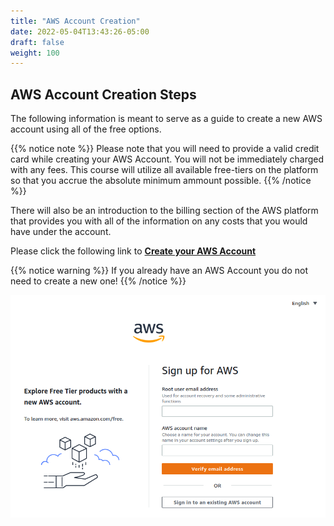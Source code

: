 ```yaml
---
title: "AWS Account Creation"
date: 2022-05-04T13:43:26-05:00
draft: false
weight: 100
---
```


## AWS Account Creation Steps
The following information  is meant to serve as a guide to create a new AWS account using all of the free options. 

{{% notice note %}}
Please note that you will need to provide a valid credit card while creating your AWS Account. You will not be immediately charged with any fees. This course will utilize all available free-tiers on the platform so that you accrue the absolute minimum ammount possible.
{{% /notice %}}

There will also be an introduction to the billing section of the AWS platform that provides you with all of the information on any costs that you would have under the account.

Please click the following link to **[Create your AWS Account](https://portal.aws.amazon.com/billing/signup#/start/email)**

{{% notice warning %}}
If you already have an AWS Account you do not need to create a new one!
{{% /notice %}}

![AWS Account Creation page](pictures/aws-account-creation-homepage.png?classes=border)